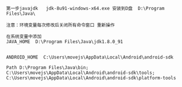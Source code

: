 	第一步javajdk   jdk-8u91-windows-x64.exe 安装到D盘  D:\Program Files\Java\

	注意：环境变量每次修改后关闭所有命令窗口 重新操作

	在系统变量中添加 
	JAVA_HOME  D:\Program Files\Java\jdk1.8.0_91 


	ANDROID_HOME  C:\Users\movejs\AppData\Local\Android\android-sdk

	Path D:\Program Files\Java\bin;
	C:\Users\movejs\AppData\Local\Android\android-sdk\tools;
	C:\Users\movejs\AppData\Local\Android\android-sdk\platform-tools
